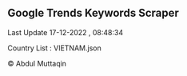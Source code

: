 

## Google Trends Keywords Scraper 
 
Last Update 17-12-2022 , 08:48:34

Country List :
VIETNAM.json



© Abdul Muttaqin 
